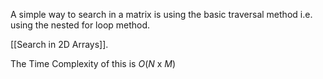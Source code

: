 A simple way to search in a matrix is using the basic traversal method i.e. using the nested for loop method.

[[Search in 2D Arrays]].

The Time Complexity of this is $O(N$ x $M)$

